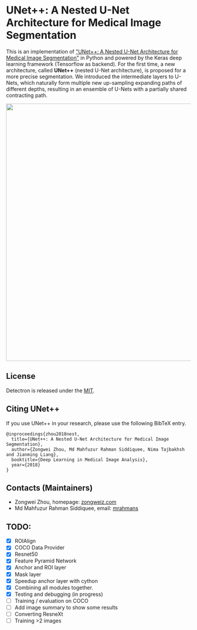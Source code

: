 # UNet++: A Nested U-Net Architecture for Medical Image Segmentation

This is an implementation of ["UNet++: A Nested U-Net Architecture for Medical Image Segmentation"](https://arxiv.org/pdf/1807.10165.pdf) in Python and powered by the Keras deep learning framework (Tensorflow as backend). For the first time, a new architecture, called **UNet++** (nested U-Net architecture), is proposed for a more precise segmentation. We introduced the intermediate layers to U-Nets, which naturally form multiple new up-sampling expanding paths of different depths, resulting in an ensemble of U-Nets with a partially shared contracting path.

<p align="center">
  <img src="https://github.com/MrGiovanni/Nested-UNet/blob/master/Figures/fig_unet%2B%2B.png" width="700"/>
</p>

## License

Detectron is released under the [MIT](https://github.com/MrGiovanni/Nested-UNet/blob/master/LICENSE).

## Citing UNet++

If you use UNet++ in your research, please use the following BibTeX entry.

```
@inproceedings{zhou2018nest,
  title={UNet++: A Nested U-Net Architecture for Medical Image Segmentation},
  author={Zongwei Zhou, Md Mahfuzur Rahman Siddiquee, Nima Tajbakhsh and Jianming Liang},
  booktitle={Deep Learning in Medical Image Analysis},
  year={2018}
}
```

## Contacts (Maintainers)

*   Zongwei Zhou, homepage: [zongweiz.com](https://www.zongweiz.com)
*   Md Mahfuzur Rahman Siddiquee, email: [mrahmans](mailto:mrahmans@asu.edu)

## TODO:
- [x] ROIAlign
- [x] COCO Data Provider
- [x] Resnet50
- [x] Feature Pyramid Network
- [x] Anchor and ROI layer
- [x] Mask layer
- [x] Speedup anchor layer with cython
- [x] Combining all modules together.
- [x] Testing and debugging (in progress)
- [ ] Training / evaluation on COCO
- [ ] Add image summary to show some results
- [ ] Converting ResneXt
- [ ] Training >2 images
